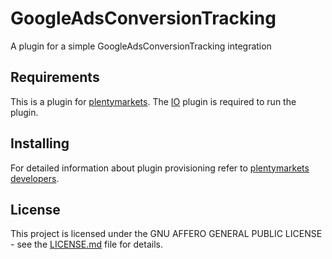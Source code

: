 # GoogleAdsConversionTracking

A plugin for a simple GoogleAdsConversionTracking integration

## Requirements

This is a plugin for [plentymarkets](https://www.plentymarkets.com). The [IO](https://github.com/plentymarkets/plugin-io) plugin is required to run the plugin.

## Installing

For detailed information about plugin provisioning refer to [plentymarkets developers](https://developers.plentymarkets.com/dev-doc/basics#plugin-provisioning).

## License

This project is licensed under the GNU AFFERO GENERAL PUBLIC LICENSE - see the [LICENSE.md](/LICENSE.md) file for details.

